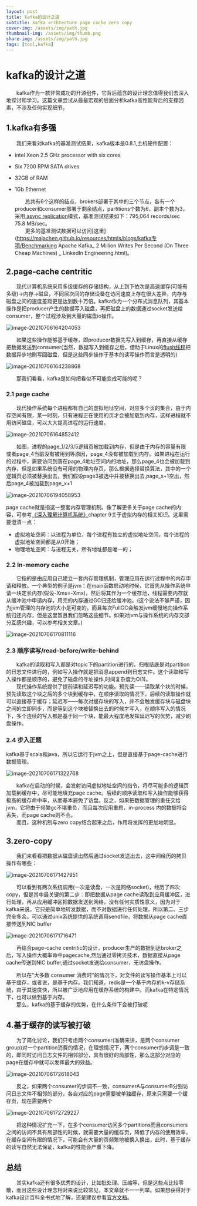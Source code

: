```yaml
---
layout: post
title: kafka的设计之道
subtitle: kafka archtecture page cache zero copy 
cover-img: /assets/img/path.jpg
thumbnail-img: /assets/img/thumb.png
share-img: /assets/img/path.jpg
tags: [tool,kafka]
---
```


# kafka的设计之道

&emsp;&emsp;kafka作为一款非常成功的开源组件，它背后蕴含的设计理念值得我们去深入地探讨和学习。这篇文章尝试从最最宏观的层面分析kafka高性能背后的支撑因素，不涉及任何实现细节。
## 1.kafka有多强

&emsp;&emsp;我们来看对kafka的基准测试结果，kafka版本是0.8.1,主机硬件配置：

- intel Xeon 2.5 GHz processor with six cores

- Six 7200 RPM SATA drives

- 32GB of RAM

- 1Gb Ethernet

  &emsp;&emsp;总共有6个这样的结点，brokers部署于其中的三个节点，各有一个producer和consumer部署于剩余结点，partitions个数为6，副本个数为3，采用[ async replication]()模式，基准测试结果如下：795,064 records/sec 75.8 MB/sec。<br>
  &emsp;&emsp;更多的基准测试数据可以访问[这里](https://majachen.github.io/resources/htmls/blogs/kafka专项/Benchmarking Apache Kafka_ 2 Million Writes Per Second (On Three Cheap Machines) _ LinkedIn Engineering.html)。

## 2.page-cache centritic
&emsp;&emsp;现代计算机系统采用多级缓存的存储结构，从上到下依次是高速缓存(可能有多级)->内存->磁盘，不同层次间的存储设备在访问速度上存在很大差异，内存与磁盘之间的速度差距更是达到数十万倍。kafka作为一个分布式消息队列，其基本操作是把producer产生的数据写入磁盘，再把磁盘上的数据通过socket发送给consumer，整个过程涉及到大量的磁盘io操作。

![image-20210706164204053](https://gitee.com/xinyuanchen/image_collection/raw/master/image-20210706164204053.png)

&emsp;&emsp;如果这些操作能够基于缓存，即producer数据先写入到缓存，再直接从缓存把数据发送到consumer(当然，数据写入到缓存之后，借助于Linux的[flush线程]()把数据异步地刷写回磁盘，但是这些同步操作于基本的读写操作而言是透明的)

![image-20210706164238868](https://gitee.com/xinyuanchen/image_collection/raw/master/image-20210706164238868.png)

&emsp;&emsp;那我们看看，kafka是如何把看似不可能变成可能的呢？

### 2.1 page cache
&emsp;&emsp;现代操作系统每个进程都有自己的虚拟地址空间，对应多个页的集合，由于内存空间有限，某一时刻，只有进程正在使用的页才会被加载到内存，这样进程就不用访问磁盘，可以大大提高进程的运行速度。

![image-20210706164852412](https://gitee.com/xinyuanchen/image_collection/raw/master/image-20210706164852412.png)

&emsp;&emsp;如图，进程的page_1/2/3/5逻辑页被加载到内存，但是由于内存的容量有限或者page_4当前没有被用到等原因，page_4没有被加载到内存。如果进程在运行的过程中，需要访问到落在page_4地址空间内的地址，那么page_4也会被加载到内存，但是如果系统没有可用的物理内存页，那么根据选择替换算法，其中的一个逻辑页必须被替换出去，我们假设page3被选中并被替换出去,page_x+1空出，然后page_4被加载到page_x+1

![image-20210706194058953](https://gitee.com/xinyuanchen/image_collection/raw/master/image-20210706194058953.png)

page cache就是指这一整套内存管理机制。像了解更多关于page cache的内容，可参考[《深入理解计算机系统》](https://github.com/MajaChen/resources)chapter 9关于虚拟内存的相关知识。这里需要澄清一点：<br>

- 虚拟地址空间：以进程为单位，每个进程有独立的虚拟地址空间，每个进程的虚拟地址空间都是从0开始；
- 物理地址空间：与进程无关，所有地址都是唯一的；

### 2.2 In-memory cache
&emsp;&emsp;它指的是由应用自己建立一套内存管理机制，管理应用在运行过程中的内存申请和释放。一个典型的例子是jvm：在main函数启动地时候，它首先从操作系统申请一块定长内存(假设-Xms=-Xmx)，然后将其作为一个缓存池，线程需要内存就从缓冲池中申请内存，用完的内存通过GC归还给缓冲池。(这个说法不够严谨，因为jvm管理的内存池的大小是可变的，而且每次FullGC会触发jvm缓慢地向操作系统归还内存，但是这里暂且我们忽略这些细节。如果对jvm与操作系统的内存交部分互感兴趣，可以参考相关文章。)

![image-20210706170811116](https://gitee.com/xinyuanchen/image_collection/raw/master/image-20210706170811116.png)

### 2.3 顺序读写/read-before/write-behind

 &emsp;&emsp;kafka的读取和写入都是对topic下的partition进行的，归根结底是对partition的日志文件进行的，例如写入操作就是把消息append到日志文件。这个读取和写入操作都是顺序的，避免了磁盘的寻址操作,时间复杂度为O(1)。<br>
&emsp;&emsp;现代操作系统提供了提前读和延迟写的功能。预先读——读取某个块的时候，预先读取这个块之后的多个块到缓存中，在顺序读取的情况下，后续的读取操作就可以直接基于缓存；延迟写——每次对缓存块的写入，并不会触发缓存块与磁盘块之间的立即同步，而是等到这个块被替换出去的时候才写入，在顺序写入的情况下，多个连续的写入都是基于同一个块，能最大程度地发挥延迟写的优势，减少刷盘操作。

### 2.4 步入正题

 kafka基于scala和java，所以它运行于jvm之上，但是直接基于page-cache进行数据管理。

![image-20210706171322768](https://gitee.com/xinyuanchen/image_collection/raw/master/image-20210706171322768.png)

&emsp;&emsp;kafka在启动的时候，会发射访问虚拟地址空间的指令，将尽可能多的逻辑页加载到缓存中，尽可能地填充page cache。后续的顺序读取和写入操作能够获得极高的缓存命中率，从而基本避免了访盘。反之，如果把数据管理的重任交给jvm，它将由于频繁gc不堪重负，而且每次应用重启，in-process 内的数据将会丢失，而page cache则不会。<br>
&emsp;&emsp;而且，这种机制与zero copy结合起来之后，作用将发挥的更加地明显。

## 3.zero-copy

 &emsp;&emsp;我们来看看把数据从磁盘读出然后通过socket发送出去，这中间经历的拷贝操作有哪些：

![image-20210706171427951](https://gitee.com/xinyuanchen/image_collection/raw/master/image-20210706171427951.png)

&emsp;&emsp;可以看到有两次系统调用(一次是读盘，一次是网络socket)，经历了四次copy，但是其中最关键的第二步：即把数据从page cache读取到应用缓冲区，进行处理，再从应用缓冲区把数据发送到网络，没有任何实质性意义，因为对于kafka来说，它只是简单地转发数据，而不对数据进行任何处理，所以第二、三步完全多余。可以通过unix系统提供的系统调用sendfile，将数据从page cache直接传送到NIC buffer

![image-20210706171716471](https://gitee.com/xinyuanchen/image_collection/raw/master/image-20210706171716471.png)

&emsp;&emsp;再结合page-cache centritic的设计，producer生产的数据到达broker之后，写入操作大概率命中pagecache,然后通过零拷贝技术，数据直接从page cache传送到NIC buffer,通过socket发送给consumer，无访盘操作。

&emsp;&emsp;所以在“大多数 consumer 消费时”的情况下，对文件的读写操作基本上可以基于缓存，或者说，是基于内存。我们知道，redis是一个基于内存的k-v存储系统，由于其速度快，所以被广泛地应用在缓存系统的构建中。而kafka在特定情况下，也可以做到基于内存。<br>
&emsp;&emsp;那么，kafka的基于缓存的优势，在什么条件下会被打破呢

## 4.基于缓存的读写被打破

&emsp;&emsp;为了简化讨论，我们只考虑两个consumer(准确来讲，是两个consumer group)对一个partition消费的情况，在理想情况下，两个consumer的步调是一致的，即同时访问日志文件的相邻部分，具有很好的局部性，那么这部分对应的page在缓存中就可以发挥最大的效益。

![image-20210706172618043](https://gitee.com/xinyuanchen/image_collection/raw/master/image-20210706172618043.png)

&emsp;&emsp;反之，如果两个consumer的步调不一致，consumerA与consumerB分别访问日志文件不相邻的部分，各自对应的page需要被单独缓存，原来只需要一个缓存页，现在需要两个

![image-20210706172729227](https://gitee.com/xinyuanchen/image_collection/raw/master/image-20210706172729227.png)

&emsp;&emsp;把这种情况扩充一下，在多个consumer访问多个partitions而且consumers之间的访问不具有局部性的时候，就需要大量的缓存页，降低了内存的使用效率，在缓存空间有限的情况下，可能会有大量的页频繁地被换入换出，此时，基于缓存的读写自然无法保证，kafka的性能会严重下降。

## 总结

&emsp;&emsp;其实kafka还有很多优秀的设计，比如批处理、压缩等，但是这些点比较零散，而且这些设计理念相对来说比较常见，本文章就不一一列举。如果想获得对于kafka设计百科全书式地了解，还是建议参看[官方文档](https://kafka.apachecn.org/)。